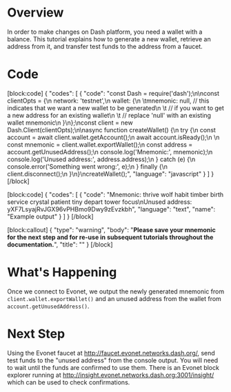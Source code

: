 # Overview

In order to make changes on Dash platform, you need a wallet with a balance. This tutorial explains how to generate a new wallet, retrieve an address from it, and transfer test funds to the address from a faucet.

# Code
[block:code]
{
  "codes": [
    {
      "code": "const Dash = require('dash');\n\nconst clientOpts = {\n  network: 'testnet',\n  wallet: {\n  \tmnemonic: null, // this indicates that we want a new wallet to be generated\n    \t              // if you want to get a new address for an existing wallet\n      \t            // replace 'null' with an existing wallet mnemonic\n  }\n};\nconst client = new Dash.Client(clientOpts);\n\nasync function createWallet() {\n  try {\n    const account = await client.wallet.getAccount();\n    await account.isReady();\n    \n    const mnemonic = client.wallet.exportWallet();\n    const address = account.getUnusedAddress();\n    console.log('Mnemonic:', mnemonic);\n    console.log('Unused address:', address.address);\n  } catch (e) {\n    console.error('Something went wrong:', e);\n  } finally {\n    client.disconnect();\n  }\n}\ncreateWallet();",
      "language": "javascript"
    }
  ]
}
[/block]

[block:code]
{
  "codes": [
    {
      "code": "Mnemonic: thrive wolf habit timber birth service crystal patient tiny depart tower focus\nUnused address: yXF7LsyajRvJGX96vPHBmo9Dwy9zEvzkbh",
      "language": "text",
      "name": "Example output"
    }
  ]
}
[/block]

[block:callout]
{
  "type": "warning",
  "body": "**Please save your mnemonic for the next step and for re-use in subsequent tutorials throughout the documentation.**",
  "title": ""
}
[/block]
# What's Happening

Once we connect to Evonet, we output the newly generated mnemonic from `client.wallet.exportWallet()` and an unused address from the wallet from `account.getUnusedAddress()`.

# Next Step

Using the Evonet faucet at http://faucet.evonet.networks.dash.org/, send test funds to the "unused address" from the console output. You will need to wait until the funds are confirmed to use them. There is an Evonet block explorer running at http://insight.evonet.networks.dash.org:3001/insight/ which can be used to check confirmations.